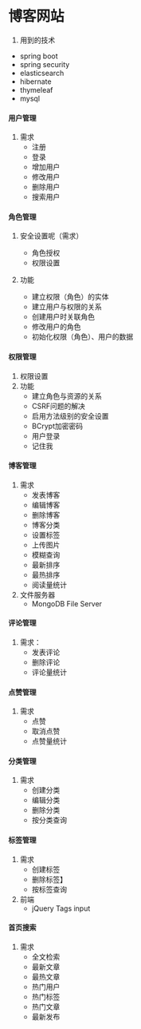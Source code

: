# 博客网站
1. 用到的技术
* spring boot
* spring security
* elasticsearch
* hibernate
* thymeleaf
* mysql

#### 用户管理
1. 需求
    - 注册
    - 登录
    - 增加用户
    - 修改用户
    - 删除用户
    - 搜索用户



#### 角色管理
1. 安全设置呢（需求）
    - 角色授权
    - 权限设置
    
2. 功能
    - 建立权限（角色）的实体
    - 建立用户与权限的关系
    - 创建用户时关联角色
    - 修改用户的角色
    - 初始化权限（角色）、用户的数据

#### 权限管理
1. 权限设置
2. 功能
    - 建立角色与资源的关系
    - CSRF问题的解决
    - 启用方法级别的安全设置
    - BCrypt加密密码
    - 用户登录
    - 记住我
    
    
#### 博客管理
1. 需求
    - 发表博客
    - 编辑博客
    - 删除博客
    - 博客分类
    - 设置标签
    - 上传图片
    - 模糊查询
    - 最新排序
    - 最热排序
    - 阅读量统计
2. 文件服务器
    - MongoDB File Server
    
    
#### 评论管理
1. 需求：
    - 发表评论
    - 删除评论
    - 评论量统计
    
#### 点赞管理
1. 需求
    - 点赞
    - 取消点赞
    - 点赞量统计
    
#### 分类管理
1. 需求
    - 创建分类
    - 编辑分类
    - 删除分类
    - 按分类查询

#### 标签管理
1. 需求
    - 创建标签
    - 删除标签】
    - 按标签查询
2. 前端
    - jQuery Tags input
    
#### 首页搜索
1. 需求
    - 全文检索
    - 最新文章
    - 最热文章
    - 热门用户
    - 热门标签
    - 热门文章
    - 最新发布
